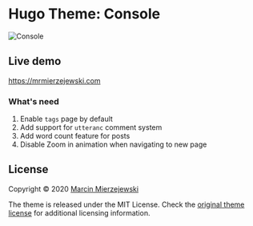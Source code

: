 # Hugo Theme: Console 

![Console](https://github.com/mrmierzejewski/hugo-theme-console/blob/master/images/preview.png?raw=true)

## Live demo

https://mrmierzejewski.com

### What's need

1. Enable `tags` page by default
2. Add support for `utteranc` comment system 
3. Add word count feature for posts
4. Disable Zoom in animation when navigating to new page

## License

Copyright © 2020 [Marcin Mierzejewski](https://mrmierzejewski.com/)

The theme is released under the MIT License. Check the [original theme license](https://github.com/panr/hugo-theme-terminal/blob/master/LICENSE.md) for additional licensing information.
